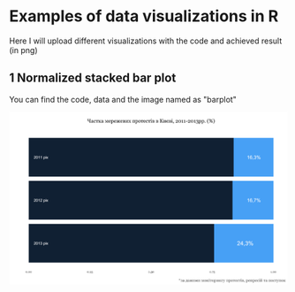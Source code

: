 # Examples of data visualizations in R
Here I will upload different visualizations with the code and achieved result (in png)

## 1 Normalized stacked bar plot
You can find the code, data and the image named as "barplot"

![image](https://github.com/DukachY/visualizations/blob/master/barplot.png)
